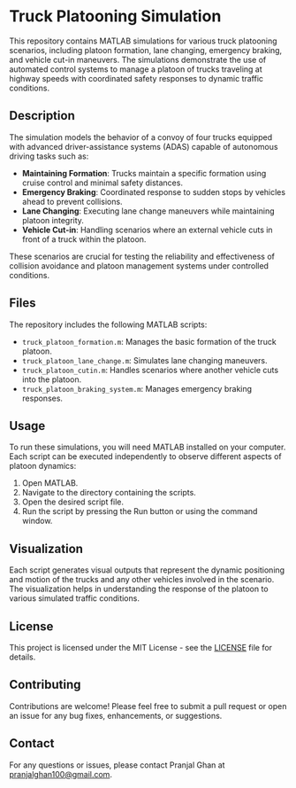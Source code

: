# Truck Platooning Simulation

This repository contains MATLAB simulations for various truck platooning scenarios, including platoon formation, lane changing, emergency braking, and vehicle cut-in maneuvers. The simulations demonstrate the use of automated control systems to manage a platoon of trucks traveling at highway speeds with coordinated safety responses to dynamic traffic conditions.

## Description

The simulation models the behavior of a convoy of four trucks equipped with advanced driver-assistance systems (ADAS) capable of autonomous driving tasks such as:

- **Maintaining Formation**: Trucks maintain a specific formation using cruise control and minimal safety distances.
- **Emergency Braking**: Coordinated response to sudden stops by vehicles ahead to prevent collisions.
- **Lane Changing**: Executing lane change maneuvers while maintaining platoon integrity.
- **Vehicle Cut-in**: Handling scenarios where an external vehicle cuts in front of a truck within the platoon.

These scenarios are crucial for testing the reliability and effectiveness of collision avoidance and platoon management systems under controlled conditions.

## Files

The repository includes the following MATLAB scripts:

- `truck_platoon_formation.m`: Manages the basic formation of the truck platoon.
- `truck_platoon_lane_change.m`: Simulates lane changing maneuvers.
- `truck_platoon_cutin.m`: Handles scenarios where another vehicle cuts into the platoon.
- `truck_platoon_braking_system.m`: Manages emergency braking responses.

## Usage

To run these simulations, you will need MATLAB installed on your computer. Each script can be executed independently to observe different aspects of platoon dynamics:

1. Open MATLAB.
2. Navigate to the directory containing the scripts.
3. Open the desired script file.
4. Run the script by pressing the Run button or using the command window.

## Visualization

Each script generates visual outputs that represent the dynamic positioning and motion of the trucks and any other vehicles involved in the scenario. The visualization helps in understanding the response of the platoon to various simulated traffic conditions.

## License

This project is licensed under the MIT License - see the [LICENSE](LICENSE) file for details.

## Contributing

Contributions are welcome! Please feel free to submit a pull request or open an issue for any bug fixes, enhancements, or suggestions.

## Contact

For any questions or issues, please contact Pranjal Ghan at pranjalghan100@gmail.com.

